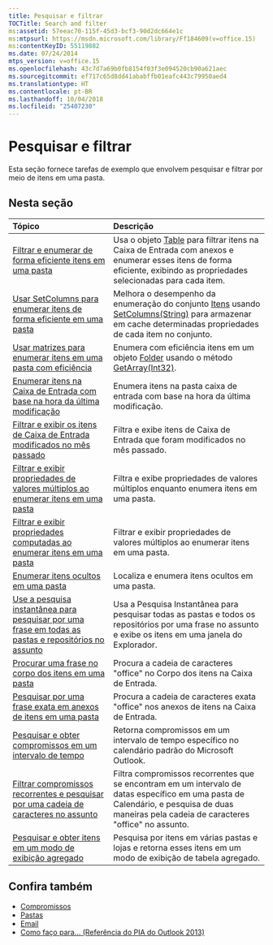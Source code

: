 ```yaml
---
title: Pesquisar e filtrar
TOCTitle: Search and filter
ms:assetid: 57eeac70-115f-45d3-bcf3-90d2dc664e1c
ms:mtpsurl: https://msdn.microsoft.com/library/Ff184609(v=office.15)
ms:contentKeyID: 55119882
ms.date: 07/24/2014
mtps_version: v=office.15
ms.openlocfilehash: 43c7d7a69b0fb8154f03f3e094520cb90a621aec
ms.sourcegitcommit: ef717c65d8dd41ababffb01eafc443c79950aed4
ms.translationtype: HT
ms.contentlocale: pt-BR
ms.lasthandoff: 10/04/2018
ms.locfileid: "25407230"
---
```

# <a name="search-and-filter"></a>Pesquisar e filtrar

Esta seção fornece tarefas de exemplo que envolvem pesquisar e filtrar por meio de itens em uma pasta.

## <a name="in-this-section"></a>Nesta seção

|Tópico|Descrição|
|:----|:----------|
|[Filtrar e enumerar de forma eficiente itens em uma pasta](how-to-filter-and-efficiently-enumerate-items-in-a-folder.md) |Usa o objeto [Table](https://msdn.microsoft.com/library/bb652856\(v=office.15\)) para filtrar itens na Caixa de Entrada com anexos e enumerar esses itens de forma eficiente, exibindo as propriedades selecionadas para cada item.|
|[Usar SetColumns para enumerar itens de forma eficiente em uma pasta](how-to-use-setcolumns-to-efficiently-enumerate-items-in-a-folder.md)  |Melhora o desempenho da enumeração do conjunto [Itens](https://msdn.microsoft.com/library/bb645287\(v=office.15\)) usando [SetColumns(String)](https://msdn.microsoft.com/library/bb610268\(v=office.15\)) para armazenar em cache determinadas propriedades de cada item no conjunto.|
|[Usar matrizes para enumerar itens em uma pasta com eficiência](how-to-use-arrays-to-efficiently-enumerate-items-in-a-folder.md)  |Enumera com eficiência itens em um objeto [Folder](https://msdn.microsoft.com/library/bb645774\(v=office.15\)) usando o método [GetArray(Int32)](https://msdn.microsoft.com/library/bb608928\(v=office.15\)).|
|[Enumerar itens na Caixa de Entrada com base na hora da última modificação](how-to-enumerate-items-in-the-inbox-based-on-the-last-modification-time.md)  |Enumera itens na pasta caixa de entrada com base na hora da última modificação.|
|[Filtrar e exibir os itens de Caixa de Entrada modificados no mês passado](how-to-filter-and-display-inbox-items-modified-in-the-last-month.md)  |Filtra e exibe itens de Caixa de Entrada que foram modificados no mês passado.|
|[Filtrar e exibir propriedades de valores múltiplos ao enumerar itens em uma pasta](how-to-filter-and-display-multivalued-properties-when-enumerating-items-in-a-folder.md)  |Filtra e exibe propriedades de valores múltiplos enquanto enumera itens em uma pasta.|
|[Filtrar e exibir propriedades computadas ao enumerar itens em uma pasta](how-to-filter-and-display-computed-properties-when-enumerating-items-in-a-folder.md)  |Filtrar e exibir propriedades de valores múltiplos ao enumerar itens em uma pasta.|
|[Enumerar itens ocultos em uma pasta](how-to-enumerate-hidden-items-in-a-folder.md)  |Localiza e enumera itens ocultos em uma pasta.|
|[Use a pesquisa instantânea para pesquisar por uma frase em todas as pastas e repositórios no assunto](how-to-use-instant-search-to-search-all-folders-and-all-stores-for-a-phrase-in-the-subject.md)  |Usa a Pesquisa Instantânea para pesquisar todas as pastas e todos os repositórios por uma frase no assunto e exibe os itens em uma janela do Explorador.|
|[Procurar uma frase no corpo dos itens em uma pasta](how-to-search-for-a-phrase-in-the-body-of-items-in-a-folder.md) |Procura a cadeia de caracteres "office" no Corpo dos itens na Caixa de Entrada.|
|[Pesquisar por uma frase exata em anexos de itens em uma pasta](how-to-search-attachments-of-items-in-a-folder-for-an-exact-phrase.md)  |Procura a cadeia de caracteres exata "office" nos anexos de itens na Caixa de Entrada.|
|[Pesquisar e obter compromissos em um intervalo de tempo](how-to-search-and-obtain-appointments-in-a-time-range.md)  |Retorna compromissos em um intervalo de tempo específico no calendário padrão do Microsoft Outlook.|
|[Filtrar compromissos recorrentes e pesquisar por uma cadeia de caracteres no assunto](how-to-filter-recurring-appointments-and-search-for-a-string-in-the-subject.md)  |Filtra compromissos recorrentes que se encontram em um intervalo de datas específico em uma pasta de Calendário, e pesquisa de duas maneiras pela cadeia de caracteres "office" no assunto.|
|[Pesquisar e obter itens em um modo de exibição agregado](how-to-search-and-obtain-items-in-an-aggregated-view.md) |Pesquisa por itens em várias pastas e lojas e retorna esses itens em um modo de exibição de tabela agregado.|


## <a name="see-also"></a>Confira também

- [Compromissos](appointments.md)
- [Pastas](folders.md)
- [Email](mail.md)
- [Como faço para... (Referência do PIA do Outlook 2013)](how-do-i-outlook-2013-pia-reference.md)

